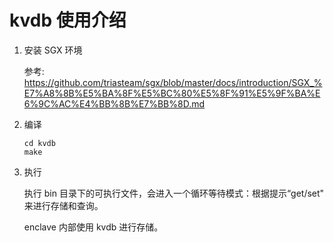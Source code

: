 # kvdb 使用介绍

1. 安装 SGX 环境

   参考: https://github.com/triasteam/sgx/blob/master/docs/introduction/SGX_%E7%A8%8B%E5%BA%8F%E5%BC%80%E5%8F%91%E5%9F%BA%E6%9C%AC%E4%BB%8B%E7%BB%8D.md

   

2. 编译

   ```
   cd kvdb
   make
   ```

   

3. 执行

   执行 bin 目录下的可执行文件，会进入一个循环等待模式：根据提示“get/set" 来进行存储和查询。

   enclave 内部使用 kvdb 进行存储。